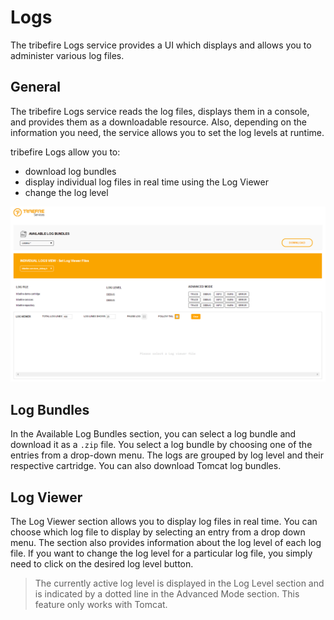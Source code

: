 # Logs

The tribefire Logs service provides a UI which displays and allows you to administer various log files.

## General

The tribefire Logs service reads the log files, displays them in a console, and provides them as a downloadable resource. Also, depending on the information you need, the service allows you to set the log levels at runtime.

tribefire Logs allow you to:

* download log bundles
* display individual log files in real time using the Log Viewer
* change the log level

![](../../images/tf-logs.png)

## Log Bundles

In the Available Log Bundles section, you can select a log bundle and download it as a `.zip` file. You select a log bundle by choosing one of the entries from a drop-down menu. The logs are grouped by log level and their respective cartridge. You can also download Tomcat log bundles.

## Log Viewer

The Log Viewer section allows you to display log files in real time. You can choose which log file to display by selecting an entry from a drop down menu. The section also provides information about the log level of each log file. If you want to change the log level for a particular log file, you simply need to click on the desired log level button.

> The currently active log level is displayed in the Log Level section and is indicated by a dotted line in the Advanced Mode section. This feature only works with Tomcat.